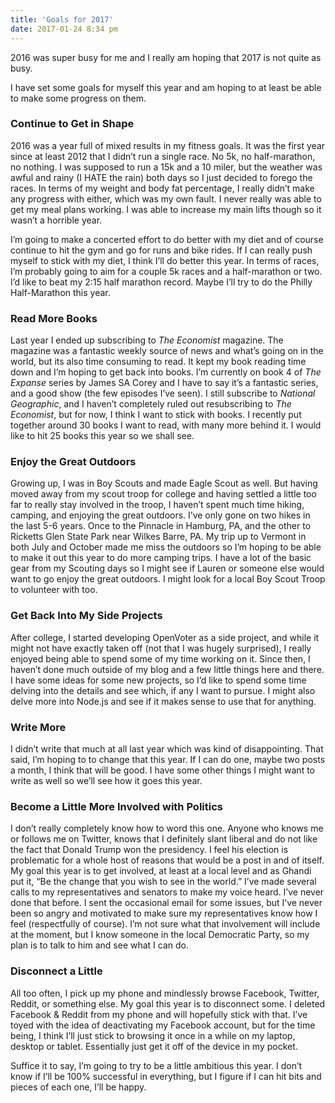 ```yaml
---
title: 'Goals for 2017'
date: 2017-01-24 8:34 pm
---
```


2016 was super busy for me and I really am hoping that 2017 is not quite as busy.

I have set some goals for myself this year and am hoping to at least be able to make some progress on them.

<h3>Continue to Get in Shape</h3>
2016 was a year full of mixed results in my fitness goals.  It was the first year since at least 2012 that I didn’t run a single race.  No 5k, no half-marathon, no nothing.  I was supposed to run a 15k and a 10 miler, but the weather was awful and rainy (I HATE the rain) both days so I just decided to forego the races.  In terms of my weight and body fat percentage, I really didn’t make any progress with either, which was my own fault.  I never really was able to get my meal plans working.  I was able to increase my main lifts though so it wasn’t a horrible year.

I’m going to make a concerted effort to do better with my diet and of course continue to hit the gym and go for runs and bike rides. If I can really push myself to stick with my diet, I think I’ll do better this year. In terms of races, I’m probably going to aim for a couple 5k races and a half-marathon or two. I’d like to beat my 2:15 half marathon record. Maybe I’ll try to do the Philly Half-Marathon this year.

<h3>Read More Books</h3>
Last year I ended up subscribing to <em>The Economist</em> magazine.  The magazine was a fantastic weekly source of news and what’s going on in the world, but its also time consuming to read.  It kept my book reading time down and I’m hoping to get back into books.  I’m currently on book 4 of <em>The Expanse</em> series by James SA Corey and I have to say it’s a fantastic series, and a good show (the few episodes I’ve seen).  I still subscribe to <em>National Geographic</em>, and I haven’t completely ruled out resubscribing to <em>The Economist</em>, but for now, I think I want to stick with books.  I recently put together around 30 books I want to read, with many more behind it.  I would like to hit 25 books this year so we shall see.

<h3>Enjoy the Great Outdoors</h3>
Growing up, I was in Boy Scouts and made Eagle Scout as well.  But having moved away from my scout troop for college and having settled a little too far to really stay involved in the troop, I haven’t spent much time hiking, camping, and enjoying the great outdoors.  I’ve only gone on two hikes in the last 5-6 years.  Once to the Pinnacle in Hamburg, PA, and the other to Ricketts Glen State Park near Wilkes Barre, PA.  My trip up to Vermont in both July and October made me miss the outdoors so I’m hoping to be able to make it out this year to do more camping trips.  I have a lot of the basic gear from my Scouting days so I might see if Lauren or someone else would want to go enjoy the great outdoors.  I might look for a local Boy Scout Troop to volunteer with too.

<h3>Get Back Into My Side Projects</h3>
After college, I started developing OpenVoter as a side project, and while it might not have exactly taken off (not that I was hugely surprised), I really enjoyed being able to spend some of my time working on it.  Since then, I haven’t done much outside of my blog and a few little things here and there.  I have some ideas for some new projects, so I’d like to spend some time delving into the details and see which, if any I want to pursue.  I might also delve more into Node.js and see if it makes sense to use that for anything.

<h3>Write More</h3>
I didn’t write that much at all last year which was kind of disappointing.  That said, I’m hoping to to change that this year.  If I can do one, maybe two posts a month, I think that will be good.  I have some other things I might want to write as well so we’ll see how it goes this year.

<h3>Become a Little More Involved with Politics</h3>
I don’t really completely know how to word this one.  Anyone who knows me or follows me on Twitter, knows that I definitely slant liberal and do not like the fact that Donald Trump won the presidency.  I feel his election is problematic for a whole host of reasons that would be a post in and of itself.  My goal this year is to get involved, at least at a local level and as Ghandi put it, “Be the change that you wish to see in the world.”  I’ve made several calls to my representatives and senators to make my voice heard.  I’ve never done that before.  I sent the occasional email for some issues, but I’ve never been so angry and motivated to make sure my representatives know how I feel (respectfully of course).  I’m not sure what that involvement will include at the moment, but I know someone in the local Democratic Party, so my plan is to talk to him and see what I can do.

<h3>Disconnect a Little</h3>
All too often, I pick up my phone and mindlessly browse Facebook, Twitter, Reddit, or something else.  My goal this year is to disconnect some.  I deleted Facebook & Reddit from my phone and will hopefully stick with that.  I’ve toyed with the idea of deactivating my Facebook account, but for the time being, I think I’ll just stick to browsing it once in a while on my laptop, desktop or tablet.  Essentially just get it off of the device in my pocket.

Suffice it to say, I’m going to try to be a little ambitious this year. I don’t know if I’ll be 100% successful in everything, but I figure if I can hit bits and pieces of each one, I’ll be happy.
